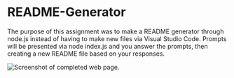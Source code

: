 # README-Generator

[Link]: https://github.com/n7-gil/README-Generator

The purpose of this assignment was to make a README generator through node.js instead of having to make new files via Visual Studio Code. Prompts will be presented via node index.js and you answer the prompts, then creating a new README file based on your responses.

![Screenshot of completed web page.](assets/gif)
